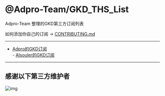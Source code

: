 # @Adpro-Team/GKD_THS_List

Adpro-Team 整理的GKD第三方订阅列表

如何添加你自己的订阅 -> [CONTRIBUTING.md](./CONTRIBUTING.md)

---

- [Adpro的GKD订阅](https://github.com/Adpro-Team/GKD_subscription/tree/main)<br>- [AIsouler的GKD订阅](https://github.com/AIsouler/GKD_subscription/tree/main)<br>

---

## 感谢以下第三方维护者

![img](https://contrib.rocks/image?repo=Adpro-Team/GKD_thirdParty_subscription_list)
